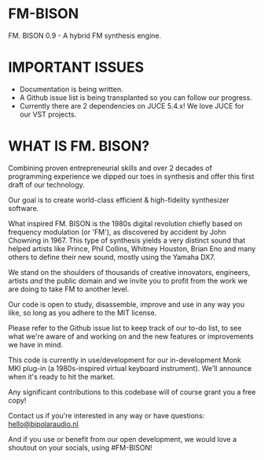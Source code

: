 # FM-BISON

FM. BISON 0.9 - A hybrid FM synthesis engine.

# IMPORTANT ISSUES 

- Documentation is being written.
- A Github issue list is being transplanted so you can follow our progress.
- Currently there are 2 dependencies on JUCE 5.4.x! We love JUCE for our VST projects.

# WHAT IS FM. BISON?

Combining proven entrepreneurial skills and over 2 decades of programming experience
we dipped our toes in synthesis and offer this first draft of our technology.

Our goal is to create world-class efficient & high-fidelity synthesizer software.

What inspired FM. BISON is the 1980s digital revolution chiefly based on frequency modulation (or 'FM'),
as discovered by accident by John Chowning in 1967. This type of synthesis yields a very distinct
sound that helped artists like Prince, Phil Collins, Whitney Houston, Brian Eno and many others
to define their new sound, mostly using the Yamaha DX7.

We stand on the shoulders of thousands of creative innovators, engineers, artists *and* the public
domain and we invite you to profit from the work we are doing to take FM to another level.

Our code is open to study, disassemble, improve and use in any way you like, so long as you adhere
to the MIT license.

Please refer to the Github issue list to keep track of our to-do list, to see what we're aware of and working 
on and the new features or improvements we have in mind.

This code is currently in use/development for our in-development Monk MKI plug-in (a 1980s-inspired virtual keyboard instrument). We'll announce when it's ready to hit the market.

Any significant contributions to this codebase will of course grant you a free copy!

Contact us if you're interested in any way or have questions: hello@bipolaraudio.nl

And if you use or benefit from our open development, we would love a shoutout on your socials, using #FM-BISON!
